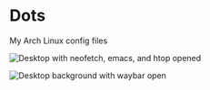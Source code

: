 # Dots
My Arch Linux config files

![Desktop with neofetch, emacs, and htop opened](https://github.com/user-attachments/assets/56ea97e1-3c87-46d0-8aea-1a80450b0aec)


![Desktop background with waybar open](https://github.com/user-attachments/assets/34dae5a3-1be8-4b76-a23b-eb57748fd990)
